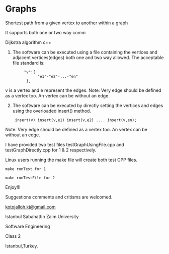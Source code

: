 # Graphs
Shortest path from a given vertex to another within a graph

It supports both one or two way comm

Dijkstra algorithm c++

1. The software can be executed using a file containing the vertices and  adjacent vertices(edges) both one and two way allowed.
  The acceptable file standard is:
	
            "v":{
                  "e1"-"e2"-...-"en"
             },
						 
 v is a vertex and e represent the edges.
  Note: Very edge should be defined as a vertex too. An vertex can be without an edge.

2. The software can be executed by directly setting the vertices and edges using the overloaded insert() method.

  		insert(v) insert(v,e1) insert(v,e2) .... insert(v,en);
	
  
  Note: Very edge should be defined as a vertex too. An vertex can be without an edge.

I have provided two test files testGraphUsingFile.cpp and testGraphDirectly.cpp for 1 & 2 respectively.

Linux users running the make file will create both test CPP files.

	make runTest for 1
	
	make runTestFile for 2
	
Enjoy!!!

Suggestions comments and critisms are welcomed.

kotojalloh.kj@gmail.com

Istanbul Sabahattin Zaim University

Software Engineering

Class 2

Istanbul,Turkey.
